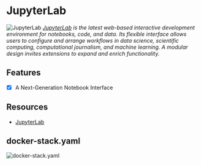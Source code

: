 # JupyterLab

![JupyterLab](https://jupyter.org/assets/logos/rectanglelogo-greytext-orangebody-greymoons.svg ':size=96px') *[JupyterLab] is the latest web-based interactive development environment for notebooks, code, and data. Its flexible interface allows users to configure and arrange workflows in data science, scientific computing, computational journalism, and machine learning. A modular design invites extensions to expand and enrich functionality.*

## Features

- [X] A Next-Generation Notebook Interface

## Resources

- [JupyterLab]

[JupyterLab]: https://jupyter.org/

## docker-stack.yaml

![docker-stack.yaml](./docker-stack.yaml ':include')
